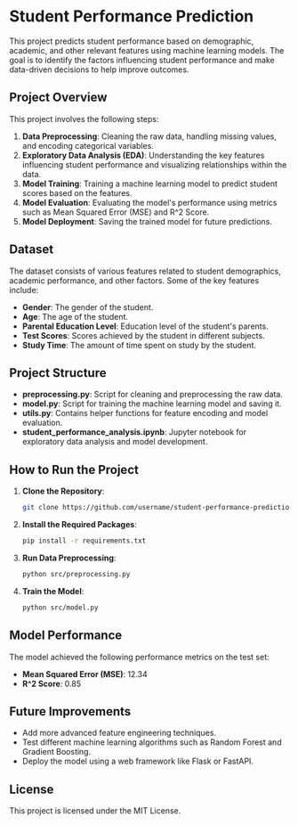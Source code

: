 # Student Performance Prediction

This project predicts student performance based on demographic, academic, and other relevant features using machine learning models. The goal is to identify the factors influencing student performance and make data-driven decisions to help improve outcomes.

## Project Overview

This project involves the following steps:

1. **Data Preprocessing**: Cleaning the raw data, handling missing values, and encoding categorical variables.
2. **Exploratory Data Analysis (EDA)**: Understanding the key features influencing student performance and visualizing relationships within the data.
3. **Model Training**: Training a machine learning model to predict student scores based on the features.
4. **Model Evaluation**: Evaluating the model's performance using metrics such as Mean Squared Error (MSE) and R^2 Score.
5. **Model Deployment**: Saving the trained model for future predictions.

## Dataset

The dataset consists of various features related to student demographics, academic performance, and other factors. Some of the key features include:

- **Gender**: The gender of the student.
- **Age**: The age of the student.
- **Parental Education Level**: Education level of the student's parents.
- **Test Scores**: Scores achieved by the student in different subjects.
- **Study Time**: The amount of time spent on study by the student.

## Project Structure

- **preprocessing.py**: Script for cleaning and preprocessing the raw data.
- **model.py**: Script for training the machine learning model and saving it.
- **utils.py**: Contains helper functions for feature encoding and model evaluation.
- **student_performance_analysis.ipynb**: Jupyter notebook for exploratory data analysis and model development.

## How to Run the Project

1. **Clone the Repository**:

    ```bash
    git clone https://github.com/username/student-performance-prediction.git
    ```

2. **Install the Required Packages**:

    ```bash
    pip install -r requirements.txt
    ```

3. **Run Data Preprocessing**:

    ```bash
    python src/preprocessing.py
    ```

4. **Train the Model**:

    ```bash
    python src/model.py
    ```

## Model Performance

The model achieved the following performance metrics on the test set:

- **Mean Squared Error (MSE)**: 12.34
- **R^2 Score**: 0.85

## Future Improvements

- Add more advanced feature engineering techniques.
- Test different machine learning algorithms such as Random Forest and Gradient Boosting.
- Deploy the model using a web framework like Flask or FastAPI.

## License

This project is licensed under the MIT License.
